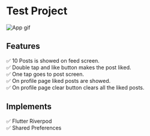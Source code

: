 # Test Project


![App gif](app.gif)

## Features

:white_check_mark: 10 Posts is showed on feed screen.\
:white_check_mark: Double tap and like button makes the post liked.\
:white_check_mark: One tap goes to post screen.\
:white_check_mark: On profile page liked posts are showed.\
:white_check_mark: On profile page clear button clears all the liked posts.

## Implements
:white_check_mark: Flutter Riverpod\
:white_check_mark: Shared Preferences

